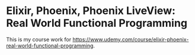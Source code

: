 # Elixir,  Phoenix, Phoenix LiveView: Real World Functional Programming

This is my course work for <https://www.udemy.com/course/elixir-phoenix-real-world-functional-programming>.
